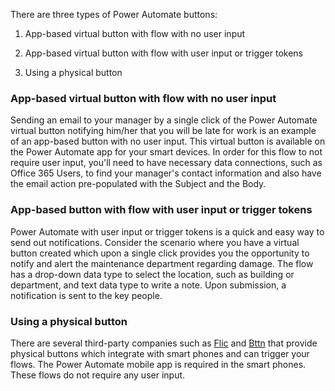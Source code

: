 There are three types of Power Automate buttons:

1.  App-based virtual button with flow with no user input

1.  App-based virtual button with flow with user input or trigger tokens

1.  Using a physical button

### App-based virtual button with flow with no user input

Sending an email to your manager by a single click of the Power Automate
virtual button notifying him/her that you will be late for work is an
example of an app-based button with no user input. This virtual button
is available on the Power Automate app for your smart devices. In order
for this flow to not require user input, you'll need to have necessary
data connections, such as Office 365 Users, to find your manager's
contact information and also have the email action pre-populated with
the Subject and the Body.

### App-based button with flow with user input or trigger tokens

Power Automate with user input or trigger tokens is a quick and easy way
to send out notifications. Consider the scenario where you have a
virtual button created which upon a single click provides you the
opportunity to notify and alert the maintenance department regarding
damage. The flow has a drop-down data type to select the location, such
as building or department, and text data type to write a note. Upon
submission, a notification is sent to the key people.

### Using a physical button

There are several third-party companies such as [Flic](https://flic.io/?azure-portal=true)
and [Bttn](https://bt.tn/?azure-portal=true) that provide physical buttons which integrate
with smart phones and can trigger your flows. The Power Automate mobile
app is required in the smart phones. These flows do not require any user
input.

